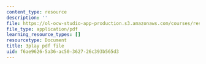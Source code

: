 ```yaml
---
content_type: resource
description: ''
file: https://ol-ocw-studio-app-production.s3.amazonaws.com/courses/res-18-006-calculus-revisited-single-variable-calculus-fall-2010/f6ae96265a36ac50362726c393b565d3_AaucguWxpqU.pdf
file_type: application/pdf
learning_resource_types: []
resourcetype: Document
title: 3play pdf file
uid: f6ae9626-5a36-ac50-3627-26c393b565d3
---
```

